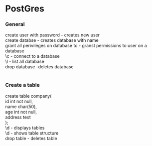 <h1>PostGres</h1>

<h4>
<h3>General</h3>
  create user <username> with password <password> - creates new user</br></t>
  create databse <dbanme> - creates database with name </br></t>
  grant all perivileges on database <dbname> to <username> - granst permissions to user on a database </br></t>
  \c <dbname> - connect to a database</br></t>
  \l - list all database</br></t>
  drop database <dbname> -deletes database</br></t></br></t>
<h3>Create a table</h3>
  create table company(</br></t>
id int not null,</br></t>
name char(50),</br></t>
age int not null,</br></t>
address text </br></t>
);</br></t>
\d - displays tables </br></t>
\d <tablename> - shows table structure</br></t>
drop table <tablename> - deletes table</br></t>

</h4>
